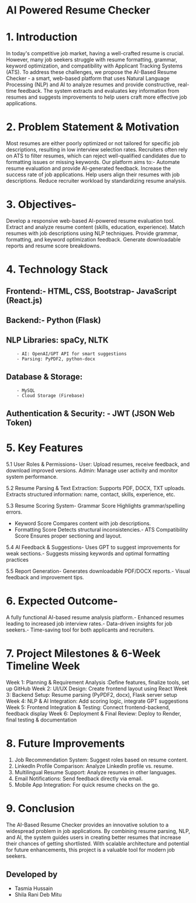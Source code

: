 # AI Powered Resume Checker
# 1. Introduction 
In today's competitive job market, having a well-crafted resume is crucial. However, many job seekers struggle with resume formatting, grammar, keyword optimization, and compatibility with Applicant Tracking Systems (ATS). To address these challenges, we propose the AI-Based Resume Checker - a smart, web-based platform that uses Natural Language Processing (NLP) and AI to analyze resumes and provide constructive, real-time feedback. The system extracts and evaluates key information from resumes and suggests improvements to help users craft more effective job applications.


# 2. Problem Statement & Motivation
Most resumes are either poorly optimized or not tailored for specific job descriptions, resulting in low interview selection rates. Recruiters often rely on ATS to filter resumes, which can reject well-qualified candidates due to formatting issues or missing keywords. Our platform aims to:- Automate resume evaluation and provide AI-generated feedback. Increase the success rate of job applications. Help users align their resumes with job descriptions. Reduce recruiter workload by standardizing resume analysis. 


# 3. Objectives-
Develop a responsive web-based AI-powered resume evaluation tool. Extract and analyze resume content (skills, education, experience). Match resumes with job descriptions using NLP techniques. Provide grammar, formatting, and keyword optimization feedback. Generate downloadable reports and resume score breakdowns. 

# 4. Technology Stack
## Frontend:- HTML, CSS, Bootstrap- JavaScript (React.js)
## Backend:- Python (Flask)
## NLP Libraries: spaCy, NLTK
        - AI: OpenAI/GPT API for smart suggestions
        - Parsing: PyPDF2, python-docx
## Database & Storage:
        - MySQL
        - Cloud Storage (Firebase)
## Authentication & Security: - JWT (JSON Web Token)


# 5. Key Features
 5.1 User Roles & Permissions-
 User: Upload resumes, receive feedback, and download improved versions.
Admin: Manage user activity and monitor system performance.

 5.2 Resume Parsing & Text Extraction: Supports PDF, DOCX, TXT uploads.
Extracts structured information: name, contact, skills, experience, etc.

 5.3 Resume Scoring System- 
Grammar Score Highlights grammar/spelling errors.
- Keyword Score Compares content with job descriptions.
- Formatting Score Detects structural inconsistencies.- ATS Compatibility Score Ensures proper sectioning and layout. 

5.4 AI Feedback & Suggestions- Uses GPT to suggest improvements for weak sections.- Suggests missing keywords and optimal formatting practices

5.5 Report Generation- Generates downloadable PDF/DOCX reports.- Visual feedback and improvement tips.

# 6. Expected Outcome-
A fully functional AI-based resume analysis platform.- Enhanced resumes leading to increased job interview rates.- Data-driven insights for job seekers.- Time-saving tool for both applicants and recruiters.

# 7. Project Milestones & 6-Week Timeline Week 
Week 1: Planning & Requirement Analysis :Define features, finalize tools, set up GitHub
Week 2: UI/UX Design: Create frontend layout using React
Week 3: Backend Setup: Resume parsing (PyPDF2, docx), Flask server setup
Week 4: NLP & AI Integration: Add scoring logic, integrate GPT suggestions 
Week 5: Frontend Integration & Testing: Connect frontend-backend, feedback display 
Week 6: Deployment & Final Review: Deploy to Render, final testing & documentation

# 8. Future Improvements
 1. Job Recommendation System: Suggest roles based on resume content. 
 2. LinkedIn Profile Comparison: Analyze LinkedIn profile vs. resume.
 3. Multilingual Resume Support: Analyze resumes in other languages.
 4. Email Notifications: Send feedback directly via email.
 5. Mobile App Integration: For quick resume checks on the go.

# 9. Conclusion 
The AI-Based Resume Checker provides an innovative solution to a widespread problem in job applications. By combining resume parsing, NLP, and AI, the system guides users in creating better resumes that increase their chances of getting shortlisted. With scalable architecture and potential for future enhancements, this project is a valuable tool for modern job seekers. 





## Developed by 
- Tasmia Hussain
- Shila Rani Deb Mitu
  

